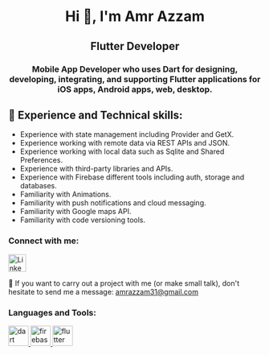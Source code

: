 <h1 align="center">Hi 👋, I'm Amr Azzam</h1>
<h2 align="center">Flutter Developer</h2>
<h3 align="center">Mobile App Developer who uses Dart for designing, developing, integrating, and supporting Flutter applications for iOS apps, Android apps, web, desktop.</h3>

## 🔭 Experience and Technical skills:
- Experience with state management including Provider and GetX.
- Experience working with remote data via REST APIs and JSON.
- Experience working with local data such as Sqlite and Shared Preferences.
- Experience with third-party libraries and APIs.
- Experience with Firebase different tools including auth, storage and databases.
- Familiarity with Animations.
- Familiarity with push notifications and cloud messaging.
- Familiarity with Google maps API.
- Familiarity with code versioning tools.

<p align="left">
<h3 align="left">Connect with me:</h3>


[<img src="https://image.flaticon.com/icons/svg/174/174857.svg" alt="LinkedIn logo" width="35">](www.linkedin.com/in/amrazzam31)

💌 If you want to carry out a project with me (or make small talk), don't hesitate to send me a message:
amrazzam31@gmail.com

<h3 align="left">Languages and Tools:</h3>
<p align="left"> <a href="https://dart.dev" target="_blank"> <img src="https://www.vectorlogo.zone/logos/dartlang/dartlang-icon.svg" alt="dart" width="40" height="40"/> </a> <a href="https://firebase.google.com/" target="_blank"> <img src="https://www.vectorlogo.zone/logos/firebase/firebase-icon.svg" alt="firebase" width="40" height="40"/> </a> <a href="https://flutter.dev" target="_blank"> <img src="https://www.vectorlogo.zone/logos/flutterio/flutterio-icon.svg?fbclid=IwAR2xz9kPr9Sss-rMt7WxfQ3f8nfBE2n3GYDvCBGrZRcJ_AOZnEEV7bw32U4" alt="flutter" width="40" height="40"/> </a> <a 

